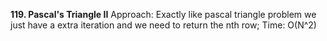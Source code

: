 **119. Pascal's Triangle II**
Approach: Exactly like pascal triangle problem we just have a extra iteration and we need to return the nth row; Time: O(N^2)